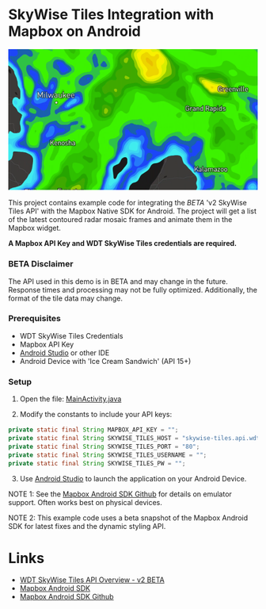
# SkyWise Tiles Integration with Mapbox on Android

![Vector Tile Radar Loop](imgs/mvt_reflect_base.png?raw=true "Vector Tile Radar Loop")

This project contains example code for integrating the *BETA* 'v2 SkyWise Tiles API' with the 
Mapbox Native SDK for Android. The project will get a list of the latest contoured radar mosaic 
frames and animate them in the Mapbox widget.

**A Mapbox API Key and WDT SkyWise Tiles credentials are required.**

### BETA Disclaimer

The API used in this demo is in BETA and may change in the future. Response times and processing may not be fully optimized. 
Additionally, the format of the tile data may change.

### Prerequisites

- WDT SkyWise Tiles Credentials
- Mapbox API Key
- [Android Studio](https://developer.android.com/studio/index.html) or other IDE
- Android Device with 'Ice Cream Sandwich' (API 15+)

### Setup

1) Open the file: [MainActivity.java](app/src/main/java/com/wdtinc/mapbox_skywise_tiles_client/MainActivity.java)

2) Modify the constants to include your API keys:

```java
private static final String MAPBOX_API_KEY = "";
private static final String SKYWISE_TILES_HOST = "skywise-tiles.api.wdtinc.com";
private static final String SKYWISE_TILES_PORT = "80";
private static final String SKYWISE_TILES_USERNAME = "";
private static final String SKYWISE_TILES_PW = "";
```

3) Use [Android Studio](https://developer.android.com/studio/index.html) to launch the application on your Android Device. 

NOTE 1: See the [Mapbox Android SDK Github](https://github.com/mapbox/mapbox-gl-native/tree/master/platform/android) for details on emulator support. Often works best on physical devices.

NOTE 2: This example code uses a beta snapshot of the Mapbox Android SDK for latest fixes and the dynamic styling API.

# Links

- [WDT SkyWise Tiles API Overview - v2 BETA](http://docs.api.wdtinc.com/skywise-tiles/en/2.0/)
- [Mapbox Android SDK](https://www.mapbox.com/android-sdk/)
- [Mapbox Android SDK Github](https://github.com/mapbox/mapbox-gl-native/tree/master/platform/android)
